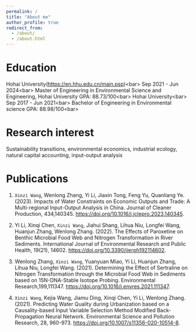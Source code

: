 ```yaml
---
permalink: /
title: "About me"
author_profile: true
redirect_from: 
  - /about/
  - /about.html
---
```


Education 
======
Hohai University(https://en.hhu.edu.cn/main.psp)\<bar>
Sep 2021 - Jun 2024\<bar>
Master of Engineering in Environmental Science and Engineering, Hohai University<bar>
GPA: 88.73/100\<bar>
Hohai University\<bar>
Sep 2017 - Jun 2021\<bar>
Bachelor of Engineering in Environmental science<bar>
GPA: 88.98/100\<bar>


Research interest 
======
Sustainability transitions, environmental economics, industrial ecology, natural capital accounting, input-output analysis


Publications 
======
1. `Xinzi Wang`, Wenlong Zhang, Yi Li, Jiaxin Tong, Feng Yu, Quanliang Ye. (2023). Impacts of Water Constraints on Economic Outputs and Trade: A Multi-regional Input-Output Analysis in China. Journal of Cleaner Production, 434,140345. https://doi.org/10.1016/j.jclepro.2023.140345.

2. Yi Li, Xinqi Chen, `Xinzi Wang`, Jiahui Shang, Lihua Niu, Longfei Wang, Huanjun Zhang, Wenlong Zhang. (2022). The Effects of Paroxetine on Benthic Microbial Food Web and Nitrogen Transformation in River Sediments. International Journal of Environmental Research and Public Health, 19(21), 14602. https://doi.org/10.3390/ijerph192114602.

3. Wenlong Zhang, `Xinzi Wang`, Yuanyuan Miao, Yi Li, Huanjun Zhang, Lihua Niu, Longfei Wang. (2021). Determining the Effect of Sertraline on Nitrogen Transformation through the Microbial Food Web in Sediments based on 15N-DNA-Stable Isotope Probing. Environmental Research,199,111347. https://doi.org/10.1016/j.envres.2021.111347.

4. `Xinzi Wang`, Kejia Wang, Jiamu Ding, Xinqi Chen, Yi Li, Wenlong Zhang. (2021). Predicting Water Quality during Urbanization based on a Causality-based Input Variable Selection Method Modified Back-Propagation Neural Network. Environmental Science and Pollution Research, 28, 960-973. https://doi.org/10.1007/s11356-020-10514-8.



